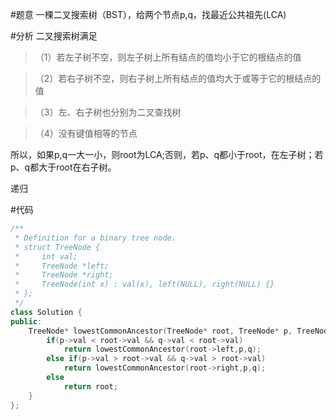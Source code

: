 #题意
一棵二叉搜索树（BST），给两个节点p,q，找最近公共祖先(LCA)

#分析
二叉搜索树满足

>（1）若左子树不空，则左子树上所有结点的值均小于它的根结点的值

>（2）若右子树不空，则右子树上所有结点的值均大于或等于它的根结点的值

>（3）左、右子树也分别为二叉查找树

>（4）没有键值相等的节点

所以，如果p,q一大一小，则root为LCA;否则，若p、q都小于root，在左子树；若p、q都大于root在右子树。

递归


#代码
```C++
/**
 * Definition for a binary tree node.
 * struct TreeNode {
 *     int val;
 *     TreeNode *left;
 *     TreeNode *right;
 *     TreeNode(int x) : val(x), left(NULL), right(NULL) {}
 * };
 */
class Solution {
public:
    TreeNode* lowestCommonAncestor(TreeNode* root, TreeNode* p, TreeNode* q) {
        if(p->val < root->val && q->val < root->val)
            return lowestCommonAncestor(root->left,p,q);
        else if(p->val > root->val && q->val > root->val)
            return lowestCommonAncestor(root->right,p,q);
        else
            return root;
    }
};
```

